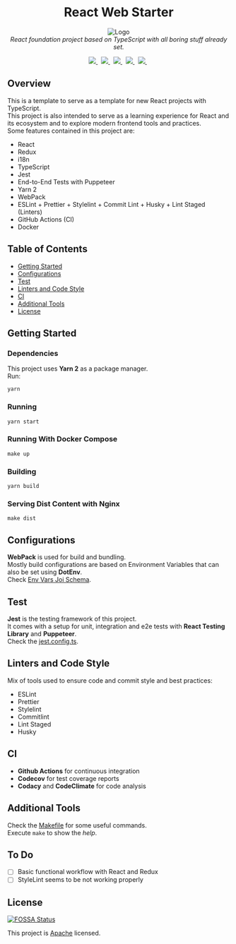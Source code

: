 <h1 align="center">React Web Starter</h1>

<p align="center">
    <img src="docs/assets/logo.png" alt="Logo" />
    <br/>
    <i>React foundation project based on TypeScript with all boring stuff already set.</i>
</p>

<p align="center">
  <a href="https://github.com/vitorsalgado/react-web-starter/actions/workflows/ci.yml">
    <img src="https://github.com/vitorsalgado/react-web-starter/actions/workflows/ci.yml/badge.svg">
  </a>&nbsp
  <a href="https://codecov.io/gh/vitorsalgado/react-web-starter">
    <img src="https://codecov.io/gh/vitorsalgado/react-web-starter/branch/master/graph/badge.svg?token=BB87R38Z87"/>
  </a>&nbsp
  <a href="https://codeclimate.com/github/vitorsalgado/react-web-starter/maintainability">
    <img src="https://api.codeclimate.com/v1/badges/126ad2708eb60164e6de/maintainability" />
  </a>&nbsp
  <a href="https://github.com/prettier/prettier">
    <img src="https://img.shields.io/badge/code_style-prettier-ff69b4.svg?style=flat-square"/>
  </a>&nbsp
  <a href="https://app.fossa.com/projects/git%2Bgithub.com%2Fvitorsalgado%2Freact-web-starter?ref=badge_shield" alt="FOSSA Status">
    <img src="https://app.fossa.com/api/projects/git%2Bgithub.com%2Fvitorsalgado%2Freact-web-starter.svg?type=shield"/>
  </a>&nbsp
</p>

## Overview

This is a template to serve as a template for new React projects with TypeScript.  
This project is also intended to serve as a learning experience for React and its ecosystem and to explore modern
frontend tools and practices.  
Some features contained in this project are:

- React
- Redux
- i18n
- TypeScript
- Jest
- End-to-End Tests with Puppeteer
- Yarn 2
- WebPack
- ESLint + Prettier + Stylelint + Commit Lint + Husky + Lint Staged (Linters)
- GitHub Actions (CI)
- Docker

## Table of Contents

- [Getting Started](#getting-started)
- [Configurations](#configurations)
- [Test](#test)
- [Linters and Code Style](#linters-and-code-style)
- [CI](#ci)
- [Additional Tools](#additional-tools)
- [License](#license)

## Getting Started

### Dependencies

This project uses **Yarn 2** as a package manager.  
Run:

```
yarn
```

### Running

```
yarn start
```

### Running With Docker Compose

```
make up
```

### Building

```
yarn build
```

### Serving Dist Content with Nginx

```
make dist
```

## Configurations

**WebPack** is used for build and bundling.  
Mostly build configurations are based on Environment Variables that can also be set using **DotEnv**.  
Check [Env Vars Joi Schema](configs/envvars/index.js).

## Test

**Jest** is the testing framework of this project.  
It comes with a setup for unit, integration and e2e tests with **React Testing Library** and **Puppeteer**.  
Check the [jest.config.ts](jest.config.ts).

## Linters and Code Style

Mix of tools used to ensure code and commit style and best practices:

- ESLint
- Prettier
- Stylelint
- Commitlint
- Lint Staged
- Husky

## CI

- **Github Actions** for continuous integration
- **Codecov** for test coverage reports
- **Codacy** and **CodeClimate** for code analysis

## Additional Tools

Check the [Makefile](Makefile) for some useful commands.  
Execute `make` to show the _help_.

## To Do

- [ ] Basic functional workflow with React and Redux
- [ ] StyleLint seems to be not working properly

## License

[![FOSSA Status](https://app.fossa.com/api/projects/git%2Bgithub.com%2Fvitorsalgado%2Freact-web-starter.svg?type=large)](https://app.fossa.com/projects/git%2Bgithub.com%2Fvitorsalgado%2Freact-web-starter?ref=badge_large)

This project is [Apache](LICENSE) licensed.
